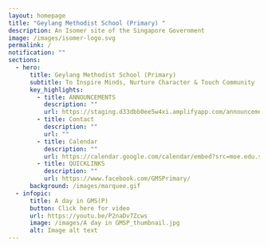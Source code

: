 ```yaml
---
layout: homepage
title: "Geylang Methodist School (Primary) "
description: An Isomer site of the Singapore Government
image: /images/isomer-logo.svg
permalink: /
notification: ""
sections:
  - hero:
      title: Geylang Methodist School (Primary)
      subtitle: To Inspire Minds, Nurture Character & Touch Community
      key_highlights:
        - title: ANNOUNCEMENTS
          description: ""
          url: https://staging.d33dbb0ee5w4xi.amplifyapp.com/announcements/
        - title: Contact
          description: ""
          url: ""
        - title: Calendar
          description: ""
          url: https://calendar.google.com/calendar/embed?src=moe.edu.sg_v012kcob95gbqbsr80caqnarfk%40group.calendar.google.com&ctz=Asia%2FSingapore
        - title: QUICKLINKS
          description: ""
          url: https://www.facebook.com/GMSPrimary/
      background: /images/marquee.gif
  - infopic:
      title: A day in GMS(P)
      button: Click here for video
      url: https://youtu.be/P2naDv7Zcws
      image: /images/A day in GMSP_thumbnail.jpg
      alt: Image alt text
---
```


